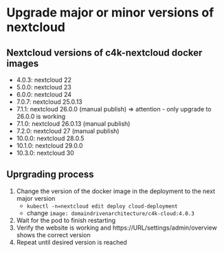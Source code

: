 # Upgrade major or minor versions of nextcloud

## Nextcloud versions of c4k-nextcloud docker images

- 4.0.3: nextcloud 22
- 5.0.0: nextcloud 23
- 6.0.0: nextcloud 24
- 7.0.7: nextcloud 25.0.13
- 7.1.1: nextcloud 26.0.0 (manual publish) => attention - only upgrade to 26.0.0 is working
- 7.1.0: nextcloud 26.0.13 (manual publish)
- 7.2.0: nextcloud 27 (manual publish)
- 10.0.0: nextcloud 28.0.5
- 10.1.0: nextcloud 29.0.0
- 10.3.0: nextcloud 30

## Uprgrading process

1. Change the version of the docker image in the deployment to the next major version
    - `kubectl -n=nextcloud edit deploy cloud-deployment`
    - change `image: domaindrivenarchitecture/c4k-cloud:4.0.3`
2. Wait for the pod to finish restarting
3. Verify the website is working and https://URL/settings/admin/overview shows the correct version
4. Repeat until desired version is reached
